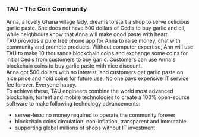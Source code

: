 ### TAU - The Coin Community
Anna, a lovely Ghana village lady, dreams to start a shop to serve delicious garlic paste. She does not have 500 dollars of Cedis to buy garlic and oil, while neighbours know that Anna will make good paste with heart. <br>
TAU provides a pure free phone app for Anna to raise money, chat with community and promote products. Without computer expertise, Ann will use TAU to make 10 thousands blockchain coins and exchange some coins for initial Cedis from customers to buy garlic. Customers can use Anna's blockchain coins to buy garlic paste with nice discount. <br>
Anna got 500 dollars with no interest, and customers get garlic paste on nice price and hold coins for future use. No one pays expensive IT service fee forever. Everyone happy. <br>
To achieve these, TAU engineers combine the world most advanced blockchain, torrent and mobile technologies to create a 100% open-source software to make following technology advancements:<br>
* server-less: no money required to operate the community forever
* blockchain coins circulation: non-inflation, transparent and immutable
* supporting global millions of shops without IT investment
